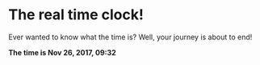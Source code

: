 # The real time clock!

Ever wanted to know what the time is? Well, your journey is about to end!

**The time is Nov 26, 2017, 09:32**